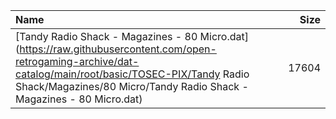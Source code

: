 |Name|Size|
|:---|---:|
|[Tandy Radio Shack - Magazines - 80 Micro.dat](https://raw.githubusercontent.com/open-retrogaming-archive/dat-catalog/main/root/basic/TOSEC-PIX/Tandy Radio Shack/Magazines/80 Micro/Tandy Radio Shack - Magazines - 80 Micro.dat)|17604|
